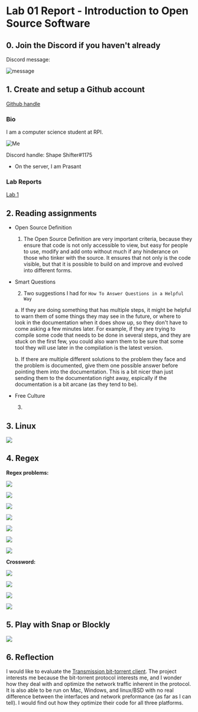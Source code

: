 # Lab 01 Report - Introduction to Open Source Software

## 0. Join the Discord if you haven't already

Discord message:

![message](../../resources/message.png)


## 1. Create and setup a Github account

[Github handle](https://github.com/Prasantacharya)

### Bio

I am a computer science student at RPI.

![Me](../../resources/photo.jpg)

Discord handle: Shape Shifter#1175
  * On the server, I am Prasant

### Lab Reports
[Lab 1](labs/lab-01/lab01.md)


## 2. Reading assignments

* Open Source Definition

  1. The Open Source Definition are very important criteria, because they ensure that code is not only accessible to view, but easy for people to use, modify and add onto without much if any hinderance on those who tinker with the source. It ensures that not only is the code visible, but that it is possible to build on and improve and evolved into different forms.

* Smart Questions

  2. Two suggestions I had for `How To Answer Questions in a Helpful Way`  

    a. If they are doing something that has multiple steps, it might be helpful to warn them of some things they may see in the future, or where to look in the documentation when it does show up, so they don't have to come asking a few minutes later. For example, if they are trying to compile some code that needs to be done in several steps, and they are stuck on the first few, you could also warn them to be sure that some tool they will use later in the compilation is the latest version.

    b. If there are multiple different solutions to the problem they face and the problem is documented, give them one possible answer before pointing them into the documentation. This is a bit nicer than just sending them to the documentation right away, espically if the documentation is a bit arcane (as they tend to be).

* Free Culture

  3.

## 3. Linux

![](../../resources/tree.png)

## 4. Regex

**Regex problems:**

![](../../resources/ex1.png)

![](../../resources/ex2.png)

![](../../resources/ex3.png)

![](../../resources/ex4.png)

![](../../resources/ex5.png)

![](../../resources/ex6.png)

![](../../resources/ex7.png)

**Crossword:**

![](../../resources/problem1.png)

![](../../resources/problem2.png)

![](../../resources/problem3.png)

![](../../resources/problem4.png)

## 5. Play with Snap or Blockly

![](../../resources/maze.png)

## 6. Reflection

I would like to evaluate the [Transmission bit-torrent client](https://github.com/transmission/transmission). The project interests me because the bit-torrent protocol interests me, and I wonder how they deal with and optimize the network traffic inherent in the protocol. It is also able to be run on Mac, Windows, and linux/BSD with no real difference between the interfaces and network preformance (as far as I can tell). I would find out how they optimize their code for all three platforms.
